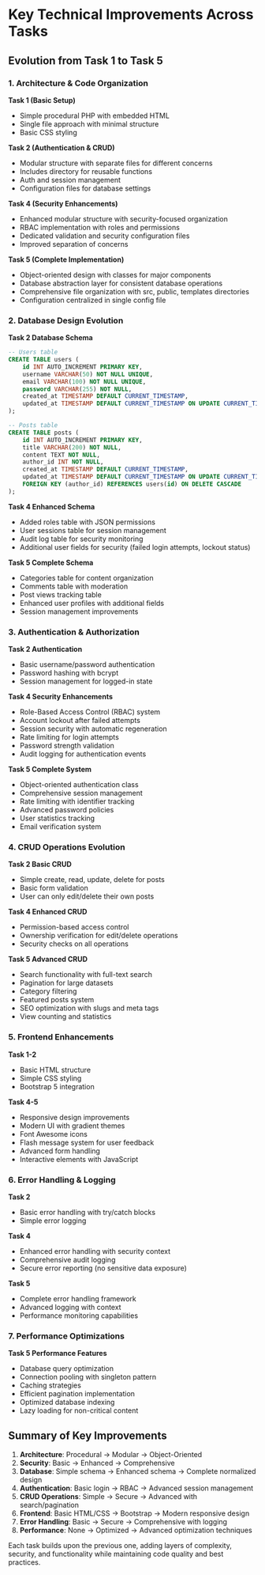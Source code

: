# Key Technical Improvements Across Tasks

## Evolution from Task 1 to Task 5

### 1. Architecture & Code Organization

**Task 1 (Basic Setup)**
- Simple procedural PHP with embedded HTML
- Single file approach with minimal structure
- Basic CSS styling

**Task 2 (Authentication & CRUD)**
- Modular structure with separate files for different concerns
- Includes directory for reusable functions
- Auth and session management
- Configuration files for database settings

**Task 4 (Security Enhancements)**
- Enhanced modular structure with security-focused organization
- RBAC implementation with roles and permissions
- Dedicated validation and security configuration files
- Improved separation of concerns

**Task 5 (Complete Implementation)**
- Object-oriented design with classes for major components
- Database abstraction layer for consistent database operations
- Comprehensive file organization with src, public, templates directories
- Configuration centralized in single config file

### 2. Database Design Evolution

**Task 2 Database Schema**
```sql
-- Users table
CREATE TABLE users (
    id INT AUTO_INCREMENT PRIMARY KEY,
    username VARCHAR(50) NOT NULL UNIQUE,
    email VARCHAR(100) NOT NULL UNIQUE,
    password VARCHAR(255) NOT NULL,
    created_at TIMESTAMP DEFAULT CURRENT_TIMESTAMP,
    updated_at TIMESTAMP DEFAULT CURRENT_TIMESTAMP ON UPDATE CURRENT_TIMESTAMP
);

-- Posts table
CREATE TABLE posts (
    id INT AUTO_INCREMENT PRIMARY KEY,
    title VARCHAR(200) NOT NULL,
    content TEXT NOT NULL,
    author_id INT NOT NULL,
    created_at TIMESTAMP DEFAULT CURRENT_TIMESTAMP,
    updated_at TIMESTAMP DEFAULT CURRENT_TIMESTAMP ON UPDATE CURRENT_TIMESTAMP,
    FOREIGN KEY (author_id) REFERENCES users(id) ON DELETE CASCADE
);
```

**Task 4 Enhanced Schema**
- Added roles table with JSON permissions
- User sessions table for session management
- Audit log table for security monitoring
- Additional user fields for security (failed login attempts, lockout status)

**Task 5 Complete Schema**
- Categories table for content organization
- Comments table with moderation
- Post views tracking table
- Enhanced user profiles with additional fields
- Session management improvements

### 3. Authentication & Authorization

**Task 2 Authentication**
- Basic username/password authentication
- Password hashing with bcrypt
- Session management for logged-in state

**Task 4 Security Enhancements**
- Role-Based Access Control (RBAC) system
- Account lockout after failed attempts
- Session security with automatic regeneration
- Rate limiting for login attempts
- Password strength validation
- Audit logging for authentication events

**Task 5 Complete System**
- Object-oriented authentication class
- Comprehensive session management
- Rate limiting with identifier tracking
- Advanced password policies
- User statistics tracking
- Email verification system

### 4. CRUD Operations Evolution

**Task 2 Basic CRUD**
- Simple create, read, update, delete for posts
- Basic form validation
- User can only edit/delete their own posts

**Task 4 Enhanced CRUD**
- Permission-based access control
- Ownership verification for edit/delete operations
- Security checks on all operations

**Task 5 Advanced CRUD**
- Search functionality with full-text search
- Pagination for large datasets
- Category filtering
- Featured posts system
- SEO optimization with slugs and meta tags
- View counting and statistics

### 5. Frontend Enhancements

**Task 1-2**
- Basic HTML structure
- Simple CSS styling
- Bootstrap 5 integration

**Task 4-5**
- Responsive design improvements
- Modern UI with gradient themes
- Font Awesome icons
- Flash message system for user feedback
- Advanced form handling
- Interactive elements with JavaScript

### 6. Error Handling & Logging

**Task 2**
- Basic error handling with try/catch blocks
- Simple error logging

**Task 4**
- Enhanced error handling with security context
- Comprehensive audit logging
- Secure error reporting (no sensitive data exposure)

**Task 5**
- Complete error handling framework
- Advanced logging with context
- Performance monitoring capabilities

### 7. Performance Optimizations

**Task 5 Performance Features**
- Database query optimization
- Connection pooling with singleton pattern
- Caching strategies
- Efficient pagination implementation
- Optimized database indexing
- Lazy loading for non-critical content

## Summary of Key Improvements

1. **Architecture**: Procedural → Modular → Object-Oriented
2. **Security**: Basic → Enhanced → Comprehensive
3. **Database**: Simple schema → Enhanced schema → Complete normalized design
4. **Authentication**: Basic login → RBAC → Advanced session management
5. **CRUD Operations**: Simple → Secure → Advanced with search/pagination
6. **Frontend**: Basic HTML/CSS → Bootstrap → Modern responsive design
7. **Error Handling**: Basic → Secure → Comprehensive with logging
8. **Performance**: None → Optimized → Advanced optimization techniques

Each task builds upon the previous one, adding layers of complexity, security, and functionality while maintaining code quality and best practices.
